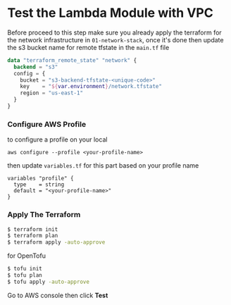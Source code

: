 # Test the Lambda Module with VPC

Before proceed to this step make sure you already apply the terraform for the network infrastructure in `01-network-stack`, once it's done then update the s3 bucket name for remote tfstate in the `main.tf` file

```terraform
data "terraform_remote_state" "network" {
  backend = "s3"
  config = {
    bucket = "s3-backend-tfstate-<unique-code>"
    key    = "${var.environment}/network.tfstate"
    region = "us-east-1"
  }
}
```

### Configure AWS Profile

to configure a profile on your local

```
aws configure --profile <your-profile-name>
```

then update `variables.tf` for this part based on your profile name

```
variables "profile" {
  type    = string
  default = "<your-profile-name>"
}
```

### Apply The Terraform

```sh
$ terraform init
$ terraform plan
$ terraform apply -auto-approve
```

for OpenTofu

```sh
$ tofu init
$ tofu plan
$ tofu apply -auto-approve
```

Go to AWS console then click <b>Test</b>
